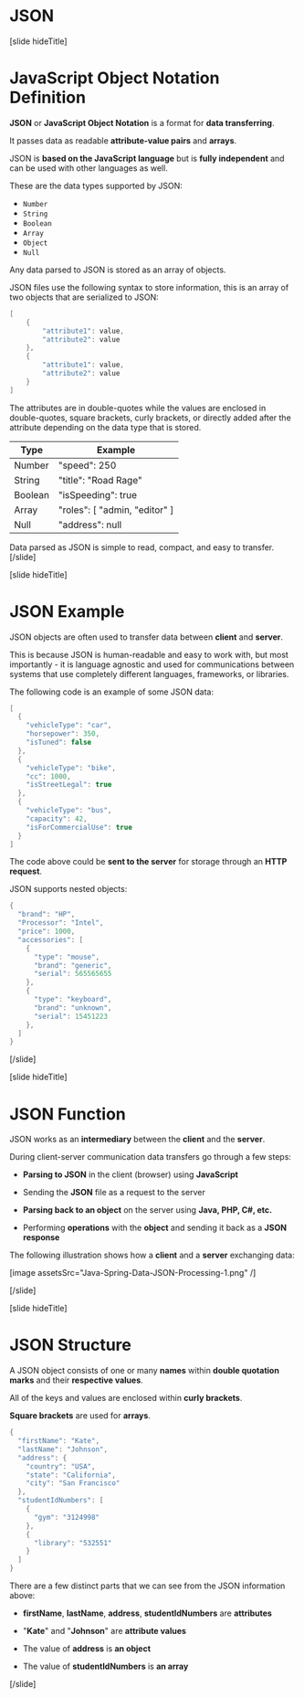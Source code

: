 # JSON

[slide hideTitle]

# JavaScript Object Notation Definition

**JSON** or **JavaScript Object Notation** is a format for **data transferring**.

It passes data as readable **attribute-value pairs** and **arrays**.

JSON is **based on the JavaScript language** but is **fully independent** and can be used with other languages as well.

These are the data types supported by JSON:
  - `Number`
  - `String`
  - `Boolean`
  - `Array`
  - `Object`
  - `Null`


Any data parsed to JSON is stored as an array of objects.

JSON files use the following syntax to store information, this is an array of two objects that are serialized to JSON:

```java
[
    {
        "attribute1": value,
        "attribute2": value
    },
    {
        "attribute1": value,
        "attribute2": value
    }
]
```

The attributes are in double-quotes while the values are enclosed in double-quotes, square brackets, curly brackets, or directly added after the attribute depending on the data type that is stored.


| **Type** | **Example** |
| --- | --- | 
| Number | "speed": 250 |
| String | "title": "Road Rage"  |
| Boolean | "isSpeeding": true |
| Array | "roles": [ "admin, "editor" ] |
| Null | "address": null |


Data parsed as JSON is simple to read, compact, and easy to transfer.
[/slide]

[slide hideTitle]

# JSON Example

JSON objects are often used to transfer data between **client** and **server**.

This is because JSON is human-readable and easy to work with, but most importantly - it is language agnostic and used for communications between systems that use completely different languages, frameworks, or libraries.

The following code is an example of some JSON data:

```java
[
  {
    "vehicleType": "car",
    "horsepower": 350,
    "isTuned": false
  },
  {
    "vehicleType": "bike",
    "cc": 1000,
    "isStreetLegal": true
  },
  {
    "vehicleType": "bus",
    "capacity": 42,
    "isForCommercialUse": true
  }
]
```

The code above could be **sent to the server** for storage through an **HTTP request**.

JSON supports nested objects:

```java
{
  "brand": "HP",
  "Processor": "Intel",
  "price": 1000,
  "accessories": [
    {
      "type": "mouse",
      "brand": "generic",
      "serial": 565565655
    },
    {
      "type": "keyboard",
      "brand": "unknown",
      "serial": 15451223
    },
  ]
}
```


[/slide]

[slide hideTitle]

# JSON Function

JSON works as an **intermediary** between the **client** and the **server**.

During client-server communication data transfers go through a few steps:

- **Parsing to JSON** in the client (browser) using **JavaScript**

- Sending the **JSON** file as a request to the server

- **Parsing back to an object** on the server using **Java, PHP, C#, etc.**

- Performing **operations** with the **object** and sending it back as a **JSON response**

The following illustration shows how a **client** and a **server** exchanging data:

[image assetsSrc="Java-Spring-Data-JSON-Processing-1.png" /]

[/slide]

[slide hideTitle]

# JSON Structure

A JSON object consists of one or many **names** within **double quotation marks** and their **respective values**.

All of the keys and values are enclosed within **curly brackets**.

**Square brackets** are used for **arrays**.

```java
{
  "firstName": "Kate",
  "lastName": "Johnson",
  "address": {
    "country": "USA",
    "state": "California",
    "city": "San Francisco"
  },
  "studentIdNumbers": [
    {
      "gym": "3124998"
    },
    {
      "library": "532551"
    }
  ]
}
```

There are a few distinct parts that we can see from the JSON information above:

- **firstName**, **lastName**, **address**, **studentIdNumbers** are **attributes**

- "**Kate**" and "**Johnson**" are **attribute values**

- The value of **address** is **an object**

- The value of **studentIdNumbers** is **an array**


[/slide]
